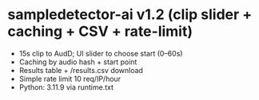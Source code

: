 # sampledetector-ai v1.2 (clip slider + caching + CSV + rate-limit)

- 15s clip to AudD; UI slider to choose start (0–60s)
- Caching by audio hash + start point
- Results table + /results.csv download
- Simple rate limit 10 req/IP/hour
- Python: 3.11.9 via runtime.txt

